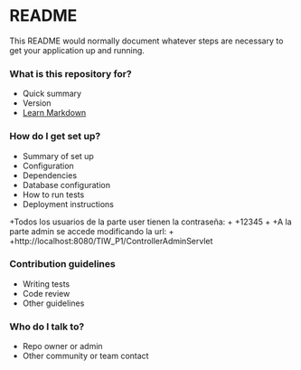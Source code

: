# README #

This README would normally document whatever steps are necessary to get your application up and running.

### What is this repository for? ###

* Quick summary
* Version
* [Learn Markdown](https://bitbucket.org/tutorials/markdowndemo)

### How do I get set up? ###

* Summary of set up
* Configuration
* Dependencies
* Database configuration
* How to run tests
* Deployment instructions


+Todos los usuarios de la parte user tienen la contraseña:
+
+12345
+
+A la parte admin se accede modificando la url:
+
+http://localhost:8080/TIW_P1/ControllerAdminServlet
### Contribution guidelines ###

* Writing tests
* Code review
* Other guidelines

### Who do I talk to? ###

* Repo owner or admin
* Other community or team contact
